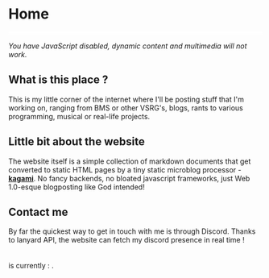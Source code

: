 # Home

<div style="border-top: 5px double white"></div>
<noscript>
    <p>
        <em>You have JavaScript disabled, dynamic content and multimedia will not work.</em>
    </p>
</noscript>


## What is this place ?
This is my little corner of the internet where I'll be posting stuff that I'm working on, ranging from BMS or other VSRG's, blogs, rants to various programming, musical or real-life projects. 

## Little bit about the website
The website itself is a simple collection of markdown documents that get converted to static HTML pages by a tiny static microblog processor - [**kagami**](https://github.com/microsounds/kagami). No fancy backends, no bloated javascript frameworks, just Web 1.0-esque blogposting like God intended!

## Contact me
By far the quickest way to get in touch with me is through Discord. Thanks to lanyard API, the website can fetch my discord presence in real time !
<div style="padding-top:20px"><span id="discord-name"></span> is currently : <span id="discord-status"></span>.</div>


<!-- TODO: if this gets any bigger this should be it's own .js file -->
<script type="text/javascript">
/* <![CDATA[ */
	/* fetch discord presence with lanyard API
	 * https://github.com/Phineas/lanyard
	 */
	uid = '127484031615893504';
	api = 'https://api.lanyard.rest/v1/users/' + uid;
	req = new XMLHttpRequest();
	req.open('GET', api, true);
	req.onload = function() {
		if (this.status == 200) {
			/* name and avatar */
			var user = JSON.parse(this.response).data.discord_user;
			document.getElementById('discord-name').innerHTML +=
				'<em><a title="Click to add me directly!" href="https://discord.com/users/' + uid + '">' +
				'<img src="https://cdn.discordapp.com/avatars/' + uid +
				'/' + user.avatar + '.png?size=40" /> ' +
				user.username + ((!!!user.discriminator) ? '#' + user.discriminator : '') + '</a></em>';

            document.getElementById('avatar');

			/* presence */
			var f = document.getElementById('discord-status');
			switch (JSON.parse(this.response).data.discord_status) {
				case 'online': f.innerHTML += '<span class="blink" style="color: #BDFFB9;"><strong>online</strong></span>'; break;
				case 'idle': f.innerHTML += '<span class="blink" style="color: #FFFAB9;"><strong>idle</strong></span>'; break;
				case 'dnd': f.innerHTML += '<span class="blink" style="color: #FFB9CF;"><strong>busy</strong></span>'; break;
				case 'offline': f.innerHTML += '<strong>offline</strong>'; return;
			}

			/* activities
			 * https://discord.com/developers/docs/game-sdk/activities
			 */
			var act = JSON.parse(this.response).data.activities;
			if (act.length > 0)
				f.innerHTML += ', last seen';
			else {
				f.innerHTML += ' and not doing anything';
				return;
			}
			for (var i in act) {
				switch (act[i].type) {
					case 0: f.innerHTML += ' playing '; break;
					case 1: f.innerHTML += ' streaming '; break;
					case 2: f.innerHTML += ' listening to '; break;
					case 3: f.innerHTML += ' watching '; break;
					case 5: f.innerHTML += ' competing in '; break; /* ??? */
					/* custom status */
					case 4: f.innerHTML += ' saying '; act[i].name = '"' + act[i].state + '"'; break;
				}
				f.innerHTML += '<em><strong>' + act[i].name + '</strong></em>';

				/* discord rich presence for game activities */
				switch (act[i].type) {
					case 0:
						if (act[i].details)
							f.innerHTML += ', ' + act[i].details.charAt(0).toLowerCase() + act[i].details.slice(1);
						if (act[i].state)
							f.innerHTML += ', ' + act[i].state.charAt(0).toLowerCase() + act[i].state.slice(1);
						break;
				}
				if (act.length > 1 && i != act.length - 1)
					f.innerHTML += ' and';
			}
		}
		else
			document.getElementById('discord-status').innerHTML += 'Lanyard API is down and this feature is broken..';
	};
	req.send();
/* ]]> */
</script>
